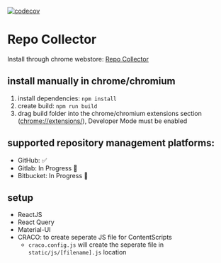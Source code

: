 [![codecov](https://codecov.io/gh/cyc8/repo-collector/branch/master/graph/badge.svg?token=JLvyLvtMYq)](https://codecov.io/gh/cyc8/repo-collector)

# Repo Collector
Install through chrome webstore: [Repo Collector](https://chrome.google.com/webstore/detail/repo-collector/hkkaekdbljlnbedcammdgckgckcnkcol/)

## install manually in chrome/chromium

1. install dependencies: `npm install`
2. create build: `npm run build`
3. drag build folder into the chrome/chromium extensions section ([chrome://extensions/](chrome://extensions/)), Developer Mode must be enabled

## supported repository management platforms:

- GitHub: ✅
- Gitlab: In Progress 🚧
- Bitbucket: In Progress 🚧

## setup

- ReactJS
- React Query
- Material-UI
- CRACO: to create seperate JS file for ContentScripts
  - `craco.config.js` will create the seperate file in `static/js/[filename].js` location
